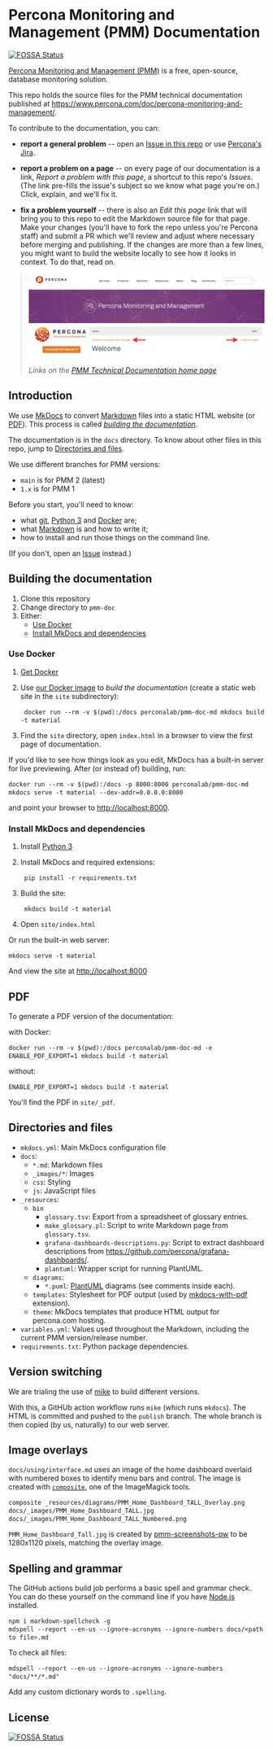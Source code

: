 # Percona Monitoring and Management (PMM) Documentation
[![FOSSA Status](https://app.fossa.com/api/projects/git%2Bgithub.com%2Fpercona%2Fpmm-doc.svg?type=shield)](https://app.fossa.com/projects/git%2Bgithub.com%2Fpercona%2Fpmm-doc?ref=badge_shield)

[Percona Monitoring and Management (PMM)](https://www.percona.com/software/database-tools/percona-monitoring-and-management) is a free, open-source, database monitoring solution.

This repo holds the source files for the PMM technical documentation published at <https://www.percona.com/doc/percona-monitoring-and-management/>.


To contribute to the documentation, you can:

- **report a general problem** -- open an [Issue in this repo](https://github.com/percona/pmm-doc/issues/new?title=PMM%20doc%20issue&body=Please%20describe%20the%20issue%20here) or use [Percona's Jira](https://jira.percona.com/browse/PMM).

- **report a problem on a page** -- on every page of our documentation is a link, *Report a problem with this page*, a shortcut to this repo's *Issues*. (The link pre-fills the issue's subject so we know what page you're on.) Click, explain, and we'll fix it.

- **fix a problem yourself** -- there is also an *Edit this page* link that will bring you to this repo to edit the Markdown source file for that page. Make your changes (you'll have to fork the repo unless you're Percona staff) and submit a PR which we'll review and adjust where necessary before merging and publishing. If the changes are more than a few lines, you might want to build the website locally to see how it looks in context. To do that, read on.

> ![PMM Technical Documentation links](docs/_images/pmm-links.png)
>
> *Links on the [PMM Technical Documentation home page](https://www.percona.com/doc/percona-monitoring-and-management/)*

## Introduction

We use [MkDocs](https://www.mkdocs.org/) to convert [Markdown](https://daringfireball.net/projects/markdown/) files into a static HTML website (or [PDF](#pdf)). This process is called [*building the documentation*](#building-the-documentation).

The documentation is in the `docs` directory. To know about other files in this repo, jump to [Directories and files](#directories-and-files).

We use different branches for PMM versions:

- `main` is for PMM 2 (latest)
- `1.x` is for PMM 1

Before you start, you'll need to know:

- what [git](https://git-scm.com), [Python 3](https://www.python.org/downloads/) and [Docker](https://docs.docker.com/get-docker/) are;
- what [Markdown](https://daringfireball.net/projects/markdown/) is and how to write it;
- how to install and run those things on the command line.

(If you don't, open an [Issue](https://github.com/percona/pmm-doc/issues/new?title=PMM%20doc%20issue&body=Please%20describe%20the%20issue%20here) instead.)

## Building the documentation

1. Clone this repository
2. Change directory to `pmm-doc`
3. Either:
	- [Use Docker](#use-docker)
	- [Install MkDocs and dependencies](#install-mkdocs-and-dependencies)

### Use Docker

1. [Get Docker](https://docs.docker.com/get-docker/)

2. Use [our Docker image](https://hub.docker.com/repository/docker/perconalab/pmm-doc-md) to *build the documentation* (create a static web site in the `site` subdirectory):

		docker run --rm -v $(pwd):/docs perconalab/pmm-doc-md mkdocs build -t material

3. Find the `site` directory, open `index.html` in a browser to view the first page of documentation.

If you'd like to see how things look as you edit, MkDocs has a built-in server for live previewing. After (or instead of) building, run:

	docker run --rm -v $(pwd):/docs -p 8000:8000 perconalab/pmm-doc-md mkdocs serve -t material --dev-addr=0.0.0.0:8000

and point your browser to [http://localhost:8000](http://localhost:8000).

### Install MkDocs and dependencies

1. Install [Python 3](https://www.python.org/downloads/)

2. Install MkDocs and required extensions:

        pip install -r requirements.txt

3. Build the site:

		mkdocs build -t material

4. Open `site/index.html`

Or run the built-in web server:

    mkdocs serve -t material

And view the site at <http://localhost:8000>

## PDF

To generate a PDF version of the documentation:

with Docker:

	docker run --rm -v $(pwd):/docs perconalab/pmm-doc-md -e ENABLE_PDF_EXPORT=1 mkdocs build -t material

without:

	ENABLE_PDF_EXPORT=1 mkdocs build -t material

You'll find the PDF in `site/_pdf`.

## Directories and files

- `mkdocs.yml`: Main MkDocs configuration file
- `docs`:
	- `*.md`: Markdown files
	- `_images/*`: Images
	- `css`: Styling
	- `js`: JavaScript files
- `_resources`:
	- `bin`
	    - `glossary.tsv`: Export from a spreadsheet of glossary entries.
    	- `make_glossary.pl`: Script to write Markdown page from `glossary.tsv`.
    	- `grafana-dashboards-descriptions.py`: Script to extract dashboard descriptions from <https://github.com/percona/grafana-dashboards/>.
		- `plantuml`: Wrapper script for running PlantUML.
	- `diagrams`:
		- `*.puml`: [PlantUML](https://plantuml.com) diagrams (see comments inside each).
	- `templates`: Stylesheet for PDF output (used by [mkdocs-with-pdf](https://github.com/orzih/mkdocs-with-pdf) extension).
	- `theme`: MkDocs templates that produce HTML output for percona.com hosting.
- `variables.yml`: Values used throughout the Markdown, including the current PMM version/release number.
- `requirements.txt`: Python package dependencies.

## Version switching

We are trialing the use of [mike](https://github.com/jimporter/mike) to build different versions.

With this, a GitHUb action workflow runs `mike` (which runs `mkdocs`). The HTML is committed and pushed to the `publish` branch. The whole branch is then copied (by us, naturally) to our web server.

## Image overlays

`docs/using/interface.md` uses an image of the home dashboard overlaid with numbered boxes to identify menu bars and control. The image is created with [`composite`](https://imagemagick.org/script/composite.php), one of the ImageMagick tools.

	composite _resources/diagrams/PMM_Home_Dashboard_TALL_Overlay.png docs/_images/PMM_Home_Dashboard_TALL.jpg docs/_images/PMM_Home_Dashboard_TALL_Numbered.png

`PMM_Home_Dashboard_Tall.jpg` is created by [pmm-screenshots-pw](https://github.com/PaulJacobs-percona/pmm-screenshots-pw) to be 1280x1120 pixels, matching the overlay image.

## Spelling and grammar

The GitHub actions build job performs a basic spell and grammar check. You can do these yourself on the command line if you have [Node.js](https://nodejs.org/en/download/) installed.

	npm i markdown-spellcheck -g
    mdspell --report --en-us --ignore-acronyms --ignore-numbers docs/<path to file>.md

To check all files:

	mdspell --report --en-us --ignore-acronyms --ignore-numbers "docs/**/*.md"

Add any custom dictionary words to `.spelling`.

## License
[![FOSSA Status](https://app.fossa.com/api/projects/git%2Bgithub.com%2Fpercona%2Fpmm-doc.svg?type=large)](https://app.fossa.com/projects/git%2Bgithub.com%2Fpercona%2Fpmm-doc?ref=badge_large)
